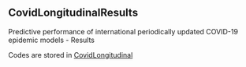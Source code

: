 ## CovidLongitudinalResults

Predictive performance of international periodically updated COVID-19 epidemic models - Results

Codes are stored in [CovidLongitudinal](https://github.com/pourmalek/CovidLongitudinal)
